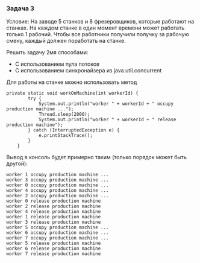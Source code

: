 ### Задача 3

Условие: На заводе 5 станков и 8 фрезеровщиков, которые работают на станках. На каждом станке в один момент времени может работать только 1 рабочий. Чтобы все работники получили получку за рабочую смену, каждый должен поработать на станке.

Решить задачу 2мя способами:

- С использованием пула потоков
- С использованием синхронайзера из java.util.concurrent


Для работы на станке можно использовать метод
```
private static void workOnMachine(int workerId) {
        try {
            System.out.println("worker " + workerId + " occupy production machine ...");
            Thread.sleep(2000);
            System.out.println("worker " + workerId + " release production machine");
        } catch (InterruptedException e) {
            e.printStackTrace();
        }
    }
```



Вывод в консоль будет примерно таким (только порядок может быть другой):
```
worker 1 occupy production machine ...
worker 3 occupy production machine ...
worker 0 occupy production machine ...
worker 4 occupy production machine ...
worker 2 occupy production machine ...
worker 0 release production machine
worker 2 release production machine
worker 4 release production machine
worker 1 release production machine
worker 3 release production machine
worker 5 occupy production machine ...
worker 6 occupy production machine ...
worker 7 occupy production machine ...
worker 5 release production machine
worker 6 release production machine
worker 7 release production machine
```